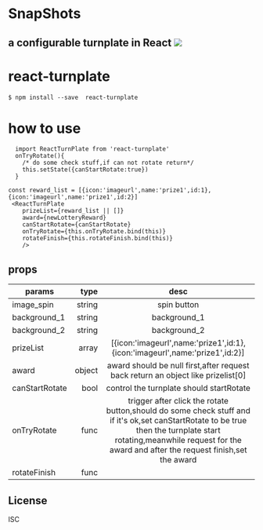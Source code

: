 # SnapShots

a configurable turnplate in React
![](https://user-gold-cdn.xitu.io/2019/5/18/16ac949855bdd316?w=360&h=360&f=gif&s=4345398)
---

# react-turnplate

```
$ npm install --save  react-turnplate
```

# how to use
```
  import ReactTurnPlate from 'react-turnplate'
  onTryRotate(){
    /* do some check stuff,if can not rotate return*/
    this.setState({canStartRotate:true})
  }

const reward_list = [{icon:'imageurl',name:'prize1',id:1},{icon:'imageurl',name:'prize1',id:2}]
 <ReactTurnPlate
    prizeList={reward_list || []}
    award={newLotteryReward}
    canStartRotate={canStartRotate}
    onTryRotate={this.onTryRotate.bind(this)}
    rotateFinish={this.rotateFinish.bind(this)}
    />
```

## props 

| params        | type   |  desc  |
| --------   | -----:  | :----:  |
| image_spin | string | spin button|
| background_1 | string | background_1|
| background_2 | string | background_2|
| prizeList     | array |  [{icon:'imageurl',name:'prize1',id:1},{icon:'imageurl',name:'prize1',id:2}]    |
| award        |   object  | award should be null first,after request  back return an object like prizelist[0]  |
| canStartRotate        |    bool    |  control the turnplate should startRotate  |
|onTryRotate | func| trigger after click the rotate button,should do some check stuff and if it's ok,set canStartRotate to be true then the turnplate start rotating,meanwhile request for the award and after the request finish,set the award |
|rotateFinish| func | |


## License

ISC
